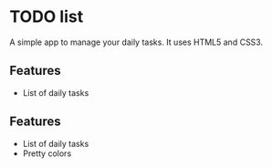# TODO list
A simple app to manage your daily tasks.
It uses HTML5 and CSS3.
## Features
* List of daily tasks
## Features
* List of daily tasks
* Pretty colors
